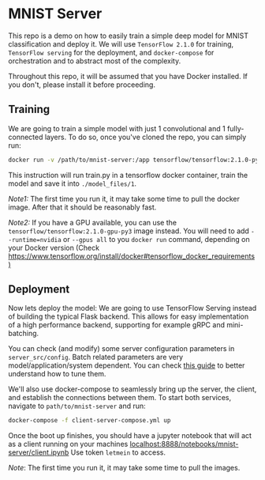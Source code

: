 # MNIST Server

This repo is a demo on how to easily train a simple deep model for MNIST classification and deploy it. We will use `TensorFlow 2.1.0` for training, `TensorFlow serving` for the deployment, and `docker-compose` for orchestration and to abstract most of the complexity.

Throughout this repo, it will be assumed that you have Docker installed. If you don't, please install it before proceeding.

## Training

We are going to train a simple model with just 1 convolutional and 1 fully-connected layers. To do so, once you've cloned the repo, you can simply run:

```bash
docker run -v /path/to/mnist-server:/app tensorflow/tensorflow:2.1.0-py3 python /app/train.py
```

This instruction will run train.py in a tensorflow docker container, train the model and save it into `./model_files/1`.

*Note1:* The first time you run it, it may take some time to pull the docker image. After that it should be reasonably fast.

*Note2:* If you have a GPU available, you can use the `tensorflow/tensorflow:2.1.0-gpu-py3` image instead. You will need to add `--runtime=nvidia` or `--gpus all` to you `docker run` command, depending on your Docker version (Check <https://www.tensorflow.org/install/docker#tensorflow_docker_requirements)>

## Deployment

Now lets deploy the model: We are going to use TensorFlow Serving instead of building the typical Flask backend. This allows for easy implementation of a high performance backend, supporting for example gRPC and mini-batching.

You can check (and modify) some server configuration parameters in `server_src/config`. Batch related parameters are very model/application/system dependent. You can check [this guide](https://github.com/tensorflow/serving/tree/master/tensorflow_serving/batching#batch-scheduling-parameters-and-tuning) to better understand how to tune them.

We'll also use docker-compose to seamlessly bring up the server, the client, and establish the connections between them. To start both services, navigate to `path/to/mnist-server` and run:

```bash
docker-compose -f client-server-compose.yml up
```

Once the boot up finishes, you should have a jupyter notebook that will act as a client running on your machines <localhost:8888/notebooks/mnist-server/client.ipynb> Use token `letmein` to access.

*Note*: The first time you run it, it may take some time to pull the images.
